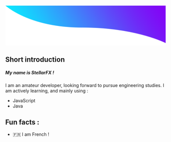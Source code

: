 ![top](./images/top1.png)

## Short introduction

##### My name is StellarFX ! 

I am an amateur developer, looking forward to pursue engineering studies.
I am actively learning, and mainly using : 

- JavaScript
- Java

## Fun facts :

- :fr: I am French !
